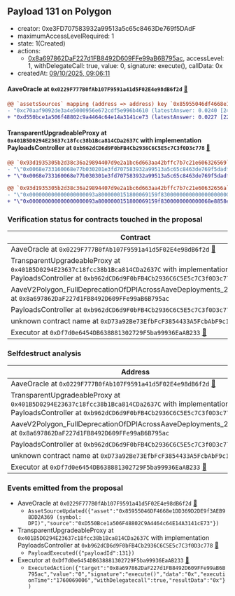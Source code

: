 ## Payload 131 on Polygon

- creator: 0xe3FD707583932a99513a5c65c8463De769f5DAdF
- maximumAccessLevelRequired: 1
- state: 1(Created)
- actions:
  - [0x8a697862DaF227d1FB8492D609FFe99aB6B795ac](https://polygonscan.com/address/0x8a697862DaF227d1FB8492D609FFe99aB6B795ac), accessLevel: 1, withDelegateCall: true, value: 0, signature: execute(), callData: 0x
- createdAt: [09/10/2025, 09:06:11](https://polygonscan.com/tx/0xd8636e100ebbd926575730b9155824f0bfadd197aa8b15bb78dcd67ae4742c95)

#### AaveOracle at `0x0229F777B0fAb107F9591a41d5F02E4e98dB6f2d` [:ghost:](https://github.com/bgd-labs/aave-address-book  "AaveV2Polygon.ORACLE")

```diff
@@ `assetsSources` mapping (address => address) key `0x85955046df4668e1dd369d2de9f3aeb98dd2a369` @@
- "0xc70aaf9092de3a4e5000956e672cdf5e996b4610 (latestAnswer: 0.0240 [24008907066046335, 18 decimals], description: DPI / ETH)"
+ "0xd550bce1a506f48802c9a4464c64e14a3141ce73 (latestAnswer: 0.0227 [22767000000000000, 18 decimals], description: Fixed DPI/ETH)"

```
#### TransparentUpgradeableProxy at `0x401B5D0294E23637c18fcc38b1Bca814CDa2637C` with implementation PayloadsController at `0xb962dCD6d9F0bFB4Cb2936C6C5E5c7C3f0D3c778` [:ghost:](https://github.com/bgd-labs/aave-address-book  "GovernanceV3Polygon.PAYLOADS_CONTROLLER")

```diff
@@ `0x93d1935305b2d38c36a29894407d9e2a1bc6d663aa42bffc7b7c21e606326569` raw  @@
- "\"0x0068e733160068e77b030201e3fd707583932a99513a5c65c8463de769f5dadf\""
+ "\"0x0068e733160068e77b030301e3fd707583932a99513a5c65c8463de769f5dadf\""

@@ `0x93d1935305b2d38c36a29894407d9e2a1bc6d663aa42bffc7b7c21e60632656a` raw  @@
- "\"0x000000000000000000093a8000000151800069159f8300000000000000000000\""
+ "\"0x000000000000000000093a8000000151800069159f8300000000000068e8858e\""

```
### Verification status for contracts touched in the proposal

| Contract | Status |
|---------|------------|
| AaveOracle at `0x0229F777B0fAb107F9591a41d5F02E4e98dB6f2d` [:ghost:](https://github.com/bgd-labs/aave-address-book  "AaveV2Polygon.ORACLE") | Contract |
| TransparentUpgradeableProxy at `0x401B5D0294E23637c18fcc38b1Bca814CDa2637C` with implementation PayloadsController at `0xb962dCD6d9F0bFB4Cb2936C6C5E5c7C3f0D3c778` [:ghost:](https://github.com/bgd-labs/aave-address-book  "GovernanceV3Polygon.PAYLOADS_CONTROLLER") | Contract |
| AaveV2Polygon_FullDeprecationOfDPIAcrossAaveDeployments_20251008 at `0x8a697862DaF227d1FB8492D609FFe99aB6B795ac` | Contract |
| PayloadsController at `0xb962dCD6d9F0bFB4Cb2936C6C5E5c7C3f0D3c778` | Contract |
| unknown contract name at `0xD73a92Be73EfbFcF3854433A5FcbAbF9c1316073` | EOA |
| Executor at `0xDf7d0e6454DB638881302729F5ba99936EaAB233` [:ghost:](https://github.com/bgd-labs/aave-address-book  "AaveV2Polygon.POOL_ADMIN") | Contract |

### Selfdestruct analysis

| Address | Result |
|---------|------------|
| AaveOracle at `0x0229F777B0fAb107F9591a41d5F02E4e98dB6f2d` [:ghost:](https://github.com/bgd-labs/aave-address-book  "AaveV2Polygon.ORACLE") | Safe |
| TransparentUpgradeableProxy at `0x401B5D0294E23637c18fcc38b1Bca814CDa2637C` with implementation PayloadsController at `0xb962dCD6d9F0bFB4Cb2936C6C5E5c7C3f0D3c778` [:ghost:](https://github.com/bgd-labs/aave-address-book  "GovernanceV3Polygon.PAYLOADS_CONTROLLER") | DelegateCall |
| AaveV2Polygon_FullDeprecationOfDPIAcrossAaveDeployments_20251008 at `0x8a697862DaF227d1FB8492D609FFe99aB6B795ac` | Safe |
| PayloadsController at `0xb962dCD6d9F0bFB4Cb2936C6C5E5c7C3f0D3c778` | Safe |
| unknown contract name at `0xD73a92Be73EfbFcF3854433A5FcbAbF9c1316073` | EOA |
| Executor at `0xDf7d0e6454DB638881302729F5ba99936EaAB233` [:ghost:](https://github.com/bgd-labs/aave-address-book  "AaveV2Polygon.POOL_ADMIN") | DelegateCall |

### Events emitted from the proposal

- AaveOracle at `0x0229F777B0fAb107F9591a41d5F02E4e98dB6f2d` [:ghost:](https://github.com/bgd-labs/aave-address-book  "AaveV2Polygon.ORACLE")
  - `AssetSourceUpdated({"asset":"0x85955046DF4668e1DD369D2DE9f3AEB98DD2A369 (symbol: DPI)","source":"0xD550Bce1a506F48802C9A4464c64E14A3141cE73"})`
- TransparentUpgradeableProxy at `0x401B5D0294E23637c18fcc38b1Bca814CDa2637C` with implementation PayloadsController at `0xb962dCD6d9F0bFB4Cb2936C6C5E5c7C3f0D3c778` [:ghost:](https://github.com/bgd-labs/aave-address-book  "GovernanceV3Polygon.PAYLOADS_CONTROLLER")
  - `PayloadExecuted({"payloadId":131})`
- Executor at `0xDf7d0e6454DB638881302729F5ba99936EaAB233` [:ghost:](https://github.com/bgd-labs/aave-address-book  "AaveV2Polygon.POOL_ADMIN")
  - `ExecutedAction({"target":"0x8a697862DaF227d1FB8492D609FFe99aB6B795ac","value":"0","signature":"execute()","data":"0x","executionTime":"1760069006","withDelegatecall":true,"resultData":"0x"})`
